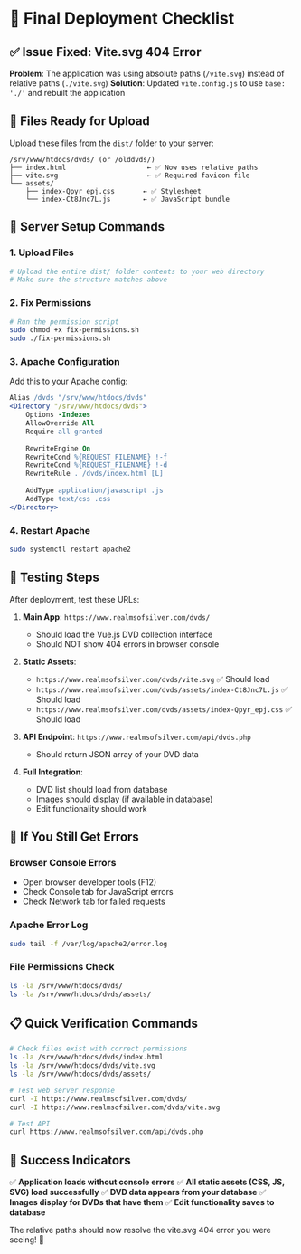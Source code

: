 # 🚀 Final Deployment Checklist

## ✅ Issue Fixed: Vite.svg 404 Error

**Problem**: The application was using absolute paths (`/vite.svg`) instead of relative paths (`./vite.svg`)
**Solution**: Updated `vite.config.js` to use `base: './'` and rebuilt the application

## 📁 Files Ready for Upload

Upload these files from the `dist/` folder to your server:

```
/srv/www/htdocs/dvds/ (or /olddvds/)
├── index.html                    ← ✅ Now uses relative paths
├── vite.svg                      ← ✅ Required favicon file
└── assets/
    ├── index-Qpyr_epj.css       ← ✅ Stylesheet
    └── index-Ct8Jnc7L.js        ← ✅ JavaScript bundle
```

## 🔧 Server Setup Commands

### 1. Upload Files
```bash
# Upload the entire dist/ folder contents to your web directory
# Make sure the structure matches above
```

### 2. Fix Permissions
```bash
# Run the permission script
sudo chmod +x fix-permissions.sh
sudo ./fix-permissions.sh
```

### 3. Apache Configuration
Add this to your Apache config:
```apache
Alias /dvds "/srv/www/htdocs/dvds"
<Directory "/srv/www/htdocs/dvds">
    Options -Indexes
    AllowOverride All
    Require all granted
    
    RewriteEngine On
    RewriteCond %{REQUEST_FILENAME} !-f
    RewriteCond %{REQUEST_FILENAME} !-d
    RewriteRule . /dvds/index.html [L]
    
    AddType application/javascript .js
    AddType text/css .css
</Directory>
```

### 4. Restart Apache
```bash
sudo systemctl restart apache2
```

## 🧪 Testing Steps

After deployment, test these URLs:

1. **Main App**: `https://www.realmsofsilver.com/dvds/`
   - Should load the Vue.js DVD collection interface
   - Should NOT show 404 errors in browser console

2. **Static Assets**: 
   - `https://www.realmsofsilver.com/dvds/vite.svg` ✅ Should load
   - `https://www.realmsofsilver.com/dvds/assets/index-Ct8Jnc7L.js` ✅ Should load
   - `https://www.realmsofsilver.com/dvds/assets/index-Qpyr_epj.css` ✅ Should load

3. **API Endpoint**: `https://www.realmsofsilver.com/api/dvds.php`
   - Should return JSON array of your DVD data

4. **Full Integration**: 
   - DVD list should load from database
   - Images should display (if available in database)
   - Edit functionality should work

## 🐛 If You Still Get Errors

### Browser Console Errors
- Open browser developer tools (F12)
- Check Console tab for JavaScript errors
- Check Network tab for failed requests

### Apache Error Log
```bash
sudo tail -f /var/log/apache2/error.log
```

### File Permissions Check
```bash
ls -la /srv/www/htdocs/dvds/
ls -la /srv/www/htdocs/dvds/assets/
```

## 📋 Quick Verification Commands

```bash
# Check files exist with correct permissions
ls -la /srv/www/htdocs/dvds/index.html
ls -la /srv/www/htdocs/dvds/vite.svg
ls -la /srv/www/htdocs/dvds/assets/

# Test web server response
curl -I https://www.realmsofsilver.com/dvds/
curl -I https://www.realmsofsilver.com/dvds/vite.svg

# Test API
curl https://www.realmsofsilver.com/api/dvds.php
```

## 🎯 Success Indicators

✅ **Application loads without console errors**
✅ **All static assets (CSS, JS, SVG) load successfully** 
✅ **DVD data appears from your database**
✅ **Images display for DVDs that have them**
✅ **Edit functionality saves to database**

The relative paths should now resolve the vite.svg 404 error you were seeing! 🚀